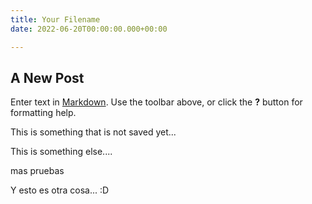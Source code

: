 ```yaml
---
title: Your Filename
date: 2022-06-20T00:00:00.000+00:00

---
```

## A New Post

Enter text in [Markdown](http://daringfireball.net/projects/markdown/). Use the toolbar above, or click the **?** button for formatting help.

This is something that is not saved yet...

This is something else....

mas pruebas

Y esto es otra cosa... :D
